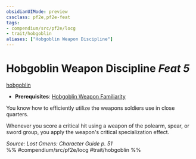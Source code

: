```yaml
---
obsidianUIMode: preview
cssclass: pf2e,pf2e-feat
tags:
- compendium/src/pf2e/locg
- trait/hobgoblin
aliases: ["Hobgoblin Weapon Discipline"]
---
```

# Hobgoblin Weapon Discipline  *Feat 5*  
[hobgoblin](/rules/traits/hobgoblin-locg.md)  

- **Prerequisites**: [Hobgoblin Weapon Familiarity](/compendium/feats/hobgoblin-weapon-familiarity-locg.md)

You know how to efficiently utilize the weapons soldiers use in close quarters.

Whenever you score a critical hit using a weapon of the polearm, spear, or sword group, you apply the weapon's critical specialization effect.

*Source: Lost Omens: Character Guide p. 51*  
%% #compendium/src/pf2e/locg #trait/hobgoblin %%